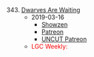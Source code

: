 343. [Dwarves Are Waiting](https://linuxgamecast.com/2019/03/linuxgamecast-weekly-343-dwarves-are-waiting/)
     * 2019-03-16
        * [Showzen](https://www.patreon.com/posts/prepresupershowz-25441153)
        * [Patreon](https://www.patreon.com/posts/linuxgamecast-25438614)
        * [UNCUT Patreon](https://www.patreon.com/posts/linuxgamecast-25438845)
     * <span style="color:red">LGC Weekly:</span>

